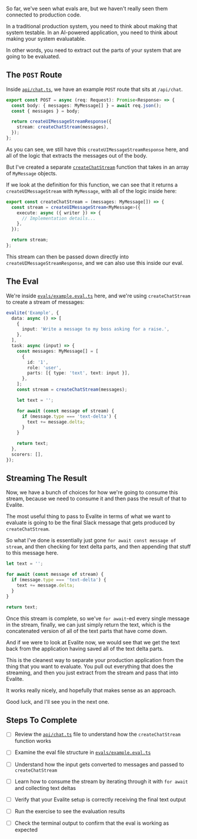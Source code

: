 So far, we've seen what evals are, but we haven't really seen them connected to production code.

In a traditional production system, you need to think about making that system testable. In an AI-powered application, you need to think about making your system evaluatable.

In other words, you need to extract out the parts of your system that are going to be evaluated.

## The `POST` Route

Inside [`api/chat.ts`](./api/chat.ts), we have an example `POST` route that sits at `/api/chat`.

```ts
export const POST = async (req: Request): Promise<Response> => {
  const body: { messages: MyMessage[] } = await req.json();
  const { messages } = body;

  return createUIMessageStreamResponse({
    stream: createChatStream(messages),
  });
};
```

As you can see, we still have this `createUIMessageStreamResponse` here, and all of the logic that extracts the messages out of the body.

But I've created a separate [`createChatStream`](./api/chat.ts#createChatStream) function that takes in an array of `MyMessage` objects.

If we look at the definition for this function, we can see that it returns a `createUIMessageStream` with `MyMessage`, with all of the logic inside here:

```ts
export const createChatStream = (messages: MyMessage[]) => {
  const stream = createUIMessageStream<MyMessage>({
    execute: async ({ writer }) => {
      // Implementation details...
    },
  });

  return stream;
};
```

This stream can then be passed down directly into `createUIMessageStreamResponse`, and we can also use this inside our eval.

## The Eval

We're inside [`evals/example.eval.ts`](./evals/example.eval.ts) here, and we're using `createChatStream` to create a stream of messages:

```ts
evalite('Example', {
  data: async () => [
    {
      input: 'Write a message to my boss asking for a raise.',
    },
  ],
  task: async (input) => {
    const messages: MyMessage[] = [
      {
        id: '1',
        role: 'user',
        parts: [{ type: 'text', text: input }],
      },
    ];
    const stream = createChatStream(messages);

    let text = '';

    for await (const message of stream) {
      if (message.type === 'text-delta') {
        text += message.delta;
      }
    }

    return text;
  },
  scorers: [],
});
```

## Streaming The Result

Now, we have a bunch of choices for how we're going to consume this stream, because we need to consume it and then pass the result of that to Evalite.

The most useful thing to pass to Evalite in terms of what we want to evaluate is going to be the final Slack message that gets produced by `createChatStream`.

So what I've done is essentially just gone `for await const message of stream`, and then checking for text delta parts, and then appending that stuff to this message here.

```ts
let text = '';

for await (const message of stream) {
  if (message.type === 'text-delta') {
    text += message.delta;
  }
}

return text;
```

Once this stream is complete, so we've `for await`-ed every single message in the stream, finally, we can just simply return the text, which is the concatenated version of all of the text parts that have come down.

And if we were to look at Evalite now, we would see that we get the text back from the application having saved all of the text delta parts.

This is the cleanest way to separate your production application from the thing that you want to evaluate. You pull out everything that does the streaming, and then you just extract from the stream and pass that into Evalite.

It works really nicely, and hopefully that makes sense as an approach.

Good luck, and I'll see you in the next one.

## Steps To Complete

- [ ] Review the [`api/chat.ts`](./api/chat.ts) file to understand how the `createChatStream` function works

- [ ] Examine the eval file structure in [`evals/example.eval.ts`](./evals/example.eval.ts)

- [ ] Understand how the input gets converted to messages and passed to `createChatStream`

- [ ] Learn how to consume the stream by iterating through it with `for await` and collecting text deltas

- [ ] Verify that your Evalite setup is correctly receiving the final text output

- [ ] Run the exercise to see the evaluation results

- [ ] Check the terminal output to confirm that the eval is working as expected
